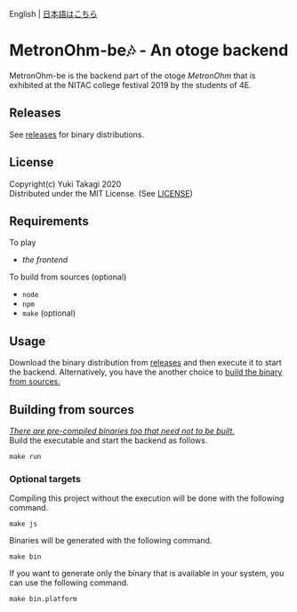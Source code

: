 English | [日本語はこちら](README_ja.md)

# MetronOhm-be🎶 - An otoge backend
MetronOhm-be is the backend part of the otoge *MetronOhm* that is exhibited at the NITAC college festival 2019 by the students of 4E.

## Releases
See [releases](https://github.com/takagiy/MetronOhm-be/releases) for binary distributions.

## License
Copyright(c) Yuki Takagi 2020   
Distributed under the MIT License. (See [LICENSE](./LICENSE))

## Requirements
To play
* *the frontend*

To build from sources (optional)
* `node`
* `npm`
* `make` (optional)

## Usage
Download the binary distribution from [releases](https://github.com/takagiy/MetronOhm-be/releases)
and then execute it to start the backend.
Alternatively, you have the another choice to [build the binary from sources.](#building-from-sources)

## Building from sources
*[There are pre-compiled binaries too that need not to be built.](https://github.com/takagiy/MetronOhm-be/releases)*   
Build the executable and start the backend as follows.

```console
make run
```

### Optional targets

Compiling this project without the execution will be done with the following command.

```console
make js
```

Binaries will be generated with the following command.

```console
make bin
```

If you want to generate only the binary that is available in your system,
you can use the following command.

```console
make bin.platform
```
